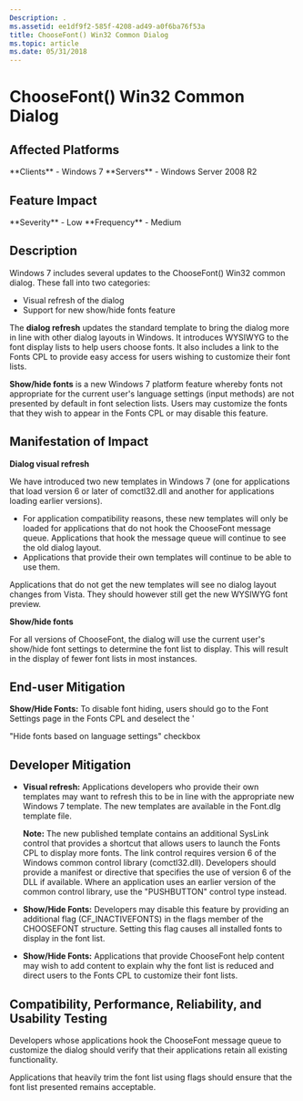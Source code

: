 ```yaml
---
Description: .
ms.assetid: ee1df9f2-585f-4208-ad49-a0f6ba76f53a
title: ChooseFont() Win32 Common Dialog
ms.topic: article
ms.date: 05/31/2018
---
```


# ChooseFont() Win32 Common Dialog

## Affected Platforms

<dl> **Clients** - Windows 7  
**Servers** - Windows Server 2008 R2  
</dl>

## Feature Impact

<dl> **Severity** - Low  
**Frequency** - Medium  
</dl>

## Description

Windows 7 includes several updates to the ChooseFont() Win32 common dialog. These fall into two categories:

-   Visual refresh of the dialog
-   Support for new show/hide fonts feature

The **dialog refresh** updates the standard template to bring the dialog more in line with other dialog layouts in Windows. It introduces WYSIWYG to the font display lists to help users choose fonts. It also includes a link to the Fonts CPL to provide easy access for users wishing to customize their font lists.

**Show/hide fonts** is a new Windows 7 platform feature whereby fonts not appropriate for the current user's language settings (input methods) are not presented by default in font selection lists. Users may customize the fonts that they wish to appear in the Fonts CPL or may disable this feature.

## Manifestation of Impact

**Dialog visual refresh**

We have introduced two new templates in Windows 7 (one for applications that load version 6 or later of comctl32.dll and another for applications loading earlier versions).

-   For application compatibility reasons, these new templates will only be loaded for applications that do not hook the ChooseFont message queue. Applications that hook the message queue will continue to see the old dialog layout.
-   Applications that provide their own templates will continue to be able to use them.

Applications that do not get the new templates will see no dialog layout changes from Vista. They should however still get the new WYSIWYG font preview.

**Show/hide fonts**

For all versions of ChooseFont, the dialog will use the current user's show/hide font settings to determine the font list to display. This will result in the display of fewer font lists in most instances.

## End-user Mitigation

**Show/Hide Fonts:** To disable font hiding, users should go to the Font Settings page in the Fonts CPL and deselect the '

"Hide fonts based on language settings" checkbox

## Developer Mitigation

-   **Visual refresh:** Applications developers who provide their own templates may want to refresh this to be in line with the appropriate new Windows 7 template. The new templates are available in the Font.dlg template file.

    **Note:** The new published template contains an additional SysLink control that provides a shortcut that allows users to launch the Fonts CPL to display more fonts. The link control requires version 6 of the Windows common control library (comctl32.dll). Developers should provide a manifest or directive that specifies the use of version 6 of the DLL if available. Where an application uses an earlier version of the common control library, use the "PUSHBUTTON" control type instead.

-   **Show/Hide Fonts:** Developers may disable this feature by providing an additional flag (CF\_INACTIVEFONTS) in the flags member of the CHOOSEFONT structure. Setting this flag causes all installed fonts to display in the font list.
-   **Show/Hide Fonts:** Applications that provide ChooseFont help content may wish to add content to explain why the font list is reduced and direct users to the Fonts CPL to customize their font lists.

## Compatibility, Performance, Reliability, and Usability Testing

Developers whose applications hook the ChooseFont message queue to customize the dialog should verify that their applications retain all existing functionality.

Applications that heavily trim the font list using flags should ensure that the font list presented remains acceptable.

 

 



